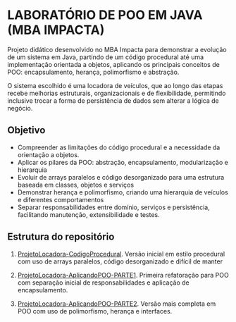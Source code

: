 # LABORATÓRIO DE POO EM JAVA (MBA IMPACTA)

Projeto didático desenvolvido no MBA Impacta para demonstrar a evolução de um sistema em Java, partindo de um código procedural até uma implementação orientada a objetos, aplicando os principais conceitos de POO: encapsulamento, herança, polimorfismo e abstração.

O sistema escolhido é uma locadora de veículos, que ao longo das etapas recebe melhorias estruturais, organizacionais e de flexibilidade, permitindo inclusive trocar a forma de persistência de dados sem alterar a lógica de negócio.

## Objetivo

- Compreender as limitações do código procedural e a necessidade da orientação a objetos.
- Aplicar os pilares da POO: abstração, encapsulamento, modularização e hierarquia
- Evoluir de arrays paralelos e código desorganizado para uma estrutura baseada em classes, objetos e serviços
- Demonstrar herança e polimorfismo, criando uma hierarquia de veículos e diferentes comportamentos
- Separar responsabilidades entre domínio, serviços e persistência, facilitando manutenção, extensibilidade e testes.

## Estrutura do repositório

1. [ProjetoLocadora-CodigoProcedural](./01-ProjetoLocadora-CodigoProcedural). Versão inicial em estilo procedural com uso de arrays paralelos, código desorganizado e difícil de manter

2. [ProjetoLocadora-AplicandoPOO-PARTE1](./02-ProjetoLocadora-AplicandoPOO-PARTE1). Primeira refatoração para POO com separação inicial de responsabilidades e aplicação de encapsulamento.

3. [ProjetoLocadora-AplicandoPOO-PARTE2](./03-ProjetoLocadora-AplicandoPOO-PARTE2). Versão mais completa em POO com uso de polimorfismo, herança e interfaces.
